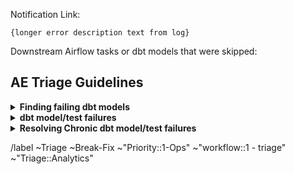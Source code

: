 <!-- Subject format should be: YYYY-MM-DD | task name | Error line from log-->
<!-- example: 2022-11-04 | dbt-non-product-models-run | Database Error in model sheetload_manual_downgrade_dotcom_tracking -->

Notification Link: <!-- link to airflow log with error / Monte Carlo incident -->

```
{longer error description text from log}
```

Downstream Airflow tasks or dbt models that were skipped: <!-- None -->
  <!-- list any downstream tasks that were skipped because of this error -->

## AE Triage Guidelines

<details>
<summary><b>Finding failing dbt models</b></summary>

Occasionally the Airflow job will not display the run logs for the end of the dbt run, making it difficult to see if any models failed in that run. In such cases, you can run the following query to find the models that failed or were skipped:

```sql
SELECT
  model_unique_id,
  status,
  message,
  generated_at,
  SPLIT_PART(model_unique_id,'.',3) AS model_name
FROM prep.dbt.DBT_RUN_RESULTS_SOURCE
WHERE status NOT IN ('success') 
  AND TO_DATE(generated_at)='2022-11-04' --update this
ORDER BY 
  generated_at DESC;
```
You can run the following query to find the tests that failed:
```sql
WITH test_results AS (
  SELECT
    *,
    SPLIT_PART(test_unique_id,'.',3) AS test_name
  FROM "PREP"."DBT"."DBT_TEST_RESULTS_SOURCE"
)

SELECT
  *
FROM test_results
WHERE DATE_TRUNC('day',uploaded_at) > '2022-11-09'
  AND DATE_TRUNC('day',uploaded_at) <= '2022-11-10' --update these dates
  AND status = 'fail'
ORDER BY uploaded_at DESC, status
```

</details>

<details>
<summary><b>dbt model/test failures</b></summary>

As we work to incorporate Monte Carlo into the AE workflow, it will be a bit nuanced and choppy as we make the transition. To help smooth out the process, the triager should triage the logs in this order: DBT Run first, DBT Test second, and Monte Carlo third. The target state would be for us to not triage DBT test once we move completly over to Monte Carlo for testing triage, but in the transition period, we will have to triage all 3 logs.

**DBT Run Triage:**

1. [ ] Check the dbt audit columns in the model to see who created the model, who last updated the model, and when.
1. [ ] If the model was created within the last month, then assign the test or run failure issue to that developer. This will allow for a 1 month warranty period on the model where the creator of the model can resolve any test or run problems.
1. [ ] For models outside of the 1 month warranty period, check out the latest master branch and run the model locally to ensure the error is still valid. 
1. [ ] For models outside of the 1 month warranty period, check the git log for the problematic model, as well as any parent models. If there are any changes here which are obviously causing the problem, you can either:
    1. [ ] If the problem is syntax and simple to solve (i.e. a missing comma) create an MR attached to the triage issue and correct the problem. Tag the last merger for review on the issue to confirm the change is correct and valid.
    1. [ ] If the problem is complicated or you are uncertain on how to solve it tag the CODEOWNER for the file.
    1. [ ] After consulting with the CODEOWNER for the file and it is determined that the root cause requires deeper investigative work and the problem cannot be resolved in one day, the triager should assign the issue to the Lead Analytics Engineer that is responsible for the domain for further P1-Ops prioritization and resolution.
1. [ ] Notify the #data channel of the dbt model run error with a link to the triage issue. Be sure to notify the channel once the error has been cleared and the data is good to go.

**DBT Test Specific Triage Steps:**

The target state is to triage all testing in one tool, Monte Carlo. This could be achieved by either having the dbt test logs integrated into Monte Carlo, or by setting up manual SQL monitors in Monte Carlo. This will provide for one user interface for triaging. We will most likely always have DBT tests that we set-up and use for local development and CI testing in the Data Tests Project and schema.yml files and having native integration for the dbt tests in Monte Carlo would be ideal. It would be less desirable to set-up duplicate tests in both DBT and Monte Carlo and we do not want to do that at this time. Monte Carlo does well with testing using Meta Data in Snowflake out of the box; however, it does not do as well for testing the data in the columns such as not null and uniqueness tests. It may be preferable for us to continue to use DBT tests for development and production testing and wait for Monte Carlo to release features that have more robust integrations for dbt. 

**In addition to the steps outlined above in the DBT Run Triage section, the below steps should be followed to work through the DBT test failures.**  

1. [ ] Check to see if there is a monitor for the test failure in Monte Carlo. If there is a monitor for it, then you only need to triage the test failure in Monte Carlo and can follow the Monte Carlo protocal for triaging. 
1. [ ] The row count tests are not very effective in DBT. For these types of tests where Monte Carlo does a better job, we can proceed to move the test over to Monte Carlo AND deprecate it from dbt since the tests are not effective and have historically been set to a warn setting in DBT. 
1. [ ] For DBT test failures where there is no monitor set-up, the triager can review to see if that monitor would perform better in Monte Carlo. If it is the case that the monitor has the same performance and efficacy in Monte Carolo and has to be set-up manually in Monte Carlo, then no need to set-up a new monitor in Monte Carlo at this time. However, if Monte Carlo is determined to be better for the test, then make a proposal to have that type of test set-up in Monte Carlo via the handbook and socialize the same with the team.

**Monte Carlo Triage:**

Below are some tips, tricks, and methods to evaluate some routine and periodic Monte Carlo test failures:

How to resolve and reconcile the related alerts for a DBT Model Run failure and the resulting volume alert failures in Monte Carlo?

1. [ ] Determine if a DBT Model Run failure is the root cause of the volume alerts in Monte Carlo. If so, the triager can simply reference all of the relevant Monte Carlo alerts and failures in the DBT Model run issue. There is no need to open multiple issues for the same root cause DBT Model Run failure.
1. [ ] If there is a volume alert or failure in Monte Carlo, but no correspinding DBT Model Run failure that could be the root cause, then the volume alert or failure may be related to the extraction. Determine if the Monte Carlo alert or failure is a result of an extraction. Check the extraction logs or incident issues for more details. **WIP: List more specific detailed steps on the methods to evaluate extraction failures. 

</details>

<details>
<summary><b>Resolving Chronic dbt model/test failures</b></summary>
For chronic dbt model and test failures that have been around for more than 1 month, please complete the below steps:

1. [ ] Has the root cause of the failure been determined? If not, the triager should determine the root cause.
1. [ ] Is the root cause of the failure upstream in a source system? **WIP: Consider identifying the source system owner and getting them alerted to the data quality problem via a montior in Monte Carlo and a Slack channel.**
1. [ ] Is the dbt model/test failure related to a timeout issue? **WIP: Follow the Guidance given in the Data Model Performance Handbook Page to resolve the problem.**
1. [ ] Are there multiple tests failing, across multiple models for the same root cause? Consider identifying the model with the root cause failure, keep the test on that model, and deprecate the remaining tests. This will help clear out noise and redundancy in the test logs.

</details>


/label ~Triage ~Break-Fix ~"Priority::1-Ops" ~"workflow::1 - triage" ~"Triage::Analytics"
